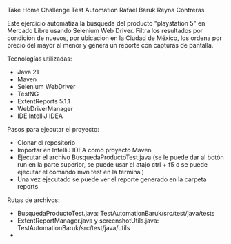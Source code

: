 Take Home Challenge
Test Automation
Rafael Baruk Reyna Contreras

Este ejercicio automatiza la búsqueda del producto "playstation 5" en Mercado Libre usando Selenium Web Driver. 
Filtra los resultados por condición de nuevos, por ubicacion en la Ciudad de México, los ordena por precio del mayor al menor y genera un reporte con capturas de pantalla.

Tecnologías utilizadas:
- Java 21
- Maven
- Selenium WebDriver
- TestNG
- ExtentReports 5.1.1
- WebDriverManager
- IDE IntelliJ IDEA

Pasos para ejecutar el proyecto:
- Clonar el repositorio
- Importar en IntelliJ IDEA como proyecto Maven
- Ejecutar el archivo BusquedaProductoTest.java (se le puede dar al botón run en la parte superior, se puede usar el atajo ctrl + f5 o se puede ejecutar el comando mvn test en la terminal)
- Una vez ejecutado se puede ver el reporte generado en la carpeta reports

Rutas de archivos: 
- BusquedaProductoTest.java: TestAutomationBaruk/src/test/java/tests
- ExtentReportManager.java y screenshotUtils.java: TestAutomationBaruk/src/test/java/utils
- 
